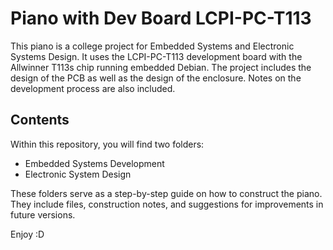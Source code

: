 # Piano with Dev Board LCPI-PC-T113
This piano is a college project for Embedded Systems and Electronic Systems Design. It uses the LCPI-PC-T113 development board with the Allwinner T113s chip running embedded Debian. The project includes the design of the PCB as well as the design of the enclosure. Notes on the development process are also included.

## Contents
Within this repository, you will find two folders:
* Embedded Systems Development
* Electronic System Design

These folders serve as a step-by-step guide on how to construct the piano. They include files, construction notes, and suggestions for improvements in future versions.

Enjoy :D
